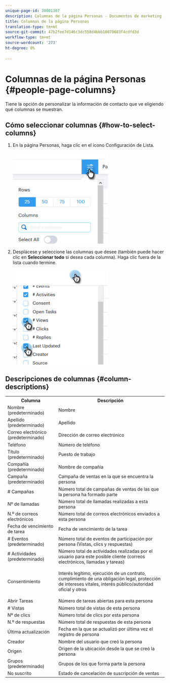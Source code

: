 ```yaml
---
unique-page-id: 30081307
description: Columnas de la página Personas - Documentos de marketing - Documentación del producto
title: Columnas de la página Personas
translation-type: tm+mt
source-git-commit: 47b2fee7d146c3dc558d4bbb10070683f4cdfd3d
workflow-type: tm+mt
source-wordcount: '273'
ht-degree: 0%

---
```



# Columnas de la página Personas {#people-page-columns}

Tiene la opción de personalizar la información de contacto que ve eligiendo qué columnas se muestran.

## Cómo seleccionar columnas {#how-to-select-columns}

1. En la página Personas, haga clic en el icono Configuración de Lista.

   ![](assets/one-5.png)

1. Desplácese y seleccione las columnas que desee (también puede hacer clic en **Seleccionar todo** si desea cada columna). Haga clic fuera de la lista cuando termine.

   ![](assets/two-4.png)

## Descripciones de columnas {#column-descriptions}

<table> 
 <colgroup> 
  <col> 
  <col> 
 </colgroup> 
 <tbody> 
  <tr> 
   <th>Columna</th> 
   <th>Descripción</th> 
  </tr> 
  <tr> 
   <td>Nombre (predeterminado)</td> 
   <td>Nombre</td> 
  </tr> 
  <tr> 
   <td>Apellido (predeterminado)</td> 
   <td>Apellido</td> 
  </tr> 
  <tr> 
   <td colspan="1">Correo electrónico (predeterminado)</td> 
   <td colspan="1">Dirección de correo electrónico</td> 
  </tr> 
  <tr> 
   <td colspan="1">Teléfono</td> 
   <td colspan="1">Número de teléfono</td> 
  </tr> 
  <tr> 
   <td colspan="1">Título (predeterminado)</td> 
   <td colspan="1">Puesto de trabajo</td> 
  </tr> 
  <tr> 
   <td>Compañía (predeterminado)</td> 
   <td>Nombre de compañía</td> 
  </tr> 
  <tr> 
   <td>Campaña (predeterminado)</td> 
   <td>Campaña de ventas en la que se encuentra la persona</td> 
  </tr> 
  <tr> 
   <td># Campañas</td> 
   <td>Número total de campañas de ventas de las que la persona ha formado parte</td> 
  </tr> 
  <tr> 
   <td>Nº de llamadas</td> 
   <td>Número total de llamadas realizadas a esta persona</td> 
  </tr> 
  <tr> 
   <td>N.º de correos electrónicos</td> 
   <td>Número total de correos electrónicos enviados a esta persona</td> 
  </tr> 
  <tr> 
   <td>Fecha de vencimiento de tarea</td> 
   <td>Fecha de vencimiento de la tarea</td> 
  </tr> 
  <tr> 
   <td># Eventos (predeterminado)</td> 
   <td>Número total de eventos de participación por persona (Vistas, clics y respuestas)</td> 
  </tr> 
  <tr> 
   <td># Actividades (predeterminado)</td> 
   <td>Número total de actividades realizadas por el usuario para este posible cliente (correos electrónicos, llamadas y tareas)</td> 
  </tr> 
  <tr> 
   <td>Consentimiento</td> 
   <td><p>Interés legítimo, ejecución de un contrato, cumplimiento de una obligación legal, protección de intereses vitales, interés público/autoridad oficial y otros</p></td> 
  </tr> 
  <tr> 
   <td>Abrir Tareas</td> 
   <td>Número de tareas abiertas para esta persona</td> 
  </tr> 
  <tr> 
   <td># Vistas</td> 
   <td>Número total de vistas de esta persona</td> 
  </tr> 
  <tr> 
   <td>Nº de clics</td> 
   <td>Número total de clics por esta persona</td> 
  </tr> 
  <tr> 
   <td>N.º de respuestas</td> 
   <td>Número total de respuestas de esta persona</td> 
  </tr> 
  <tr> 
   <td>Última actualización</td> 
   <td>Fecha en la que se actualizó por última vez el registro de persona</td> 
  </tr> 
  <tr> 
   <td>Creador</td> 
   <td>Nombre del usuario que creó la persona</td> 
  </tr> 
  <tr> 
   <td>Origen</td> 
   <td>Origen de la ubicación desde la que se creó la persona</td> 
  </tr> 
  <tr> 
   <td>Grupos (predeterminado)</td> 
   <td>Grupos de los que forma parte la persona</td> 
  </tr> 
  <tr> 
   <td colspan="1">No suscrito</td> 
   <td colspan="1">Estado de cancelación de suscripción de ventas</td> 
  </tr> 
 </tbody> 
</table>

